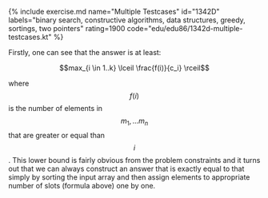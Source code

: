 {% include exercise.md name="Multiple Testcases" id="1342D" labels="binary search, constructive algorithms, data structures, greedy, sortings, two pointers" rating=1900 code="edu/edu86/1342d-multiple-testcases.kt" %}

Firstly, one can see that the answer is at least:

$$max_{i \in 1..k} \lceil \frac{f(i)}{c_i} \rceil$$

where $$f(i)$$ is the number of elements in $$m_1, \ldots m_n$$ that are greater or equal than $$i$$.  This lower bound is fairly obvious from the problem constraints and it turns out that we can always construct an answer that is exactly equal to that simply by sorting the input array and then assign elements to appropriate number of slots (formula above) one by one.
